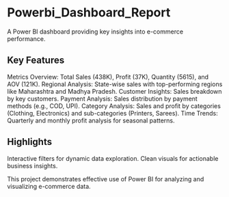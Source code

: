 # Powerbi_Dashboard_Report
  A Power BI dashboard providing key insights into e-commerce performance.

## Key Features

Metrics Overview: Total Sales (438K), Profit (37K), Quantity (5615), and AOV (121K).
Regional Analysis: State-wise sales with top-performing regions like Maharashtra and Madhya Pradesh.
Customer Insights: Sales breakdown by key customers.
Payment Analysis: Sales distribution by payment methods (e.g., COD, UPI).
Category Analysis: Sales and profit by categories (Clothing, Electronics) and sub-categories (Printers, Sarees).
Time Trends: Quarterly and monthly profit analysis for seasonal patterns.

## Highlights
Interactive filters for dynamic data exploration.
Clean visuals for actionable business insights.

  This project demonstrates effective use of Power BI for analyzing and visualizing e-commerce data.
